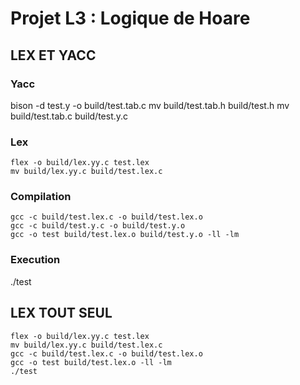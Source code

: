 # Projet L3 : Logique de Hoare

## LEX ET YACC

### Yacc
bison -d test.y	-o build/test.tab.c
mv build/test.tab.h build/test.h
mv build/test.tab.c build/test.y.c

### Lex
    flex -o build/lex.yy.c test.lex
    mv build/lex.yy.c build/test.lex.c

### Compilation
    gcc -c build/test.lex.c -o build/test.lex.o
    gcc -c build/test.y.c -o build/test.y.o
    gcc -o test build/test.lex.o build/test.y.o -ll -lm

### Execution
./test


## LEX TOUT SEUL

    flex -o build/lex.yy.c test.lex
    mv build/lex.yy.c build/test.lex.c
    gcc -c build/test.lex.c -o build/test.lex.o
    gcc -o test build/test.lex.o -ll -lm
    ./test
